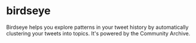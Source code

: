 # birdseye
Birdseye helps you explore patterns in your tweet history by automatically clustering your tweets into topics. It's powered by the Community Archive.